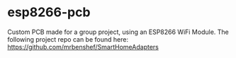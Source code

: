 # esp8266-pcb
Custom PCB made for a group project, using an ESP8266 WiFi Module. The following project repo can be found here:
https://github.com/mrbenshef/SmartHomeAdapters
